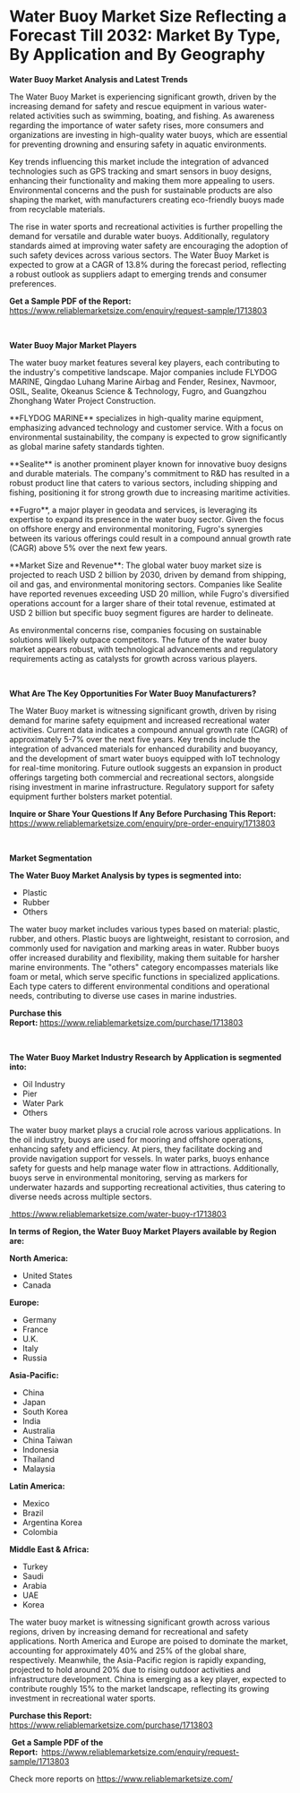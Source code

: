 <p><h1>Water Buoy Market Size Reflecting a Forecast Till 2032: Market By Type, By Application and By Geography</h1></p><p><strong>Water Buoy Market Analysis and Latest Trends</strong></p>
<p><p>The Water Buoy Market is experiencing significant growth, driven by the increasing demand for safety and rescue equipment in various water-related activities such as swimming, boating, and fishing. As awareness regarding the importance of water safety rises, more consumers and organizations are investing in high-quality water buoys, which are essential for preventing drowning and ensuring safety in aquatic environments.</p><p>Key trends influencing this market include the integration of advanced technologies such as GPS tracking and smart sensors in buoy designs, enhancing their functionality and making them more appealing to users. Environmental concerns and the push for sustainable products are also shaping the market, with manufacturers creating eco-friendly buoys made from recyclable materials.</p><p>The rise in water sports and recreational activities is further propelling the demand for versatile and durable water buoys. Additionally, regulatory standards aimed at improving water safety are encouraging the adoption of such safety devices across various sectors. The Water Buoy Market is expected to grow at a CAGR of 13.8% during the forecast period, reflecting a robust outlook as suppliers adapt to emerging trends and consumer preferences.</p></p>
<p><strong>Get a Sample PDF of the Report:&nbsp;</strong> <a href="https://www.reliablemarketsize.com/enquiry/request-sample/1713803?utm_campaign=2393&utm_medium=2&utm_source=Github&utm_content=ia&utm_term=28032025&utm_id=water-buoy">https://www.reliablemarketsize.com/enquiry/request-sample/1713803</a></p>
<p>&nbsp;</p>
<p><strong>Water Buoy Major Market Players</strong></p>
<p><p>The water buoy market features several key players, each contributing to the industry's competitive landscape. Major companies include FLYDOG MARINE, Qingdao Luhang Marine Airbag and Fender, Resinex, Navmoor, OSIL, Sealite, Okeanus Science & Technology, Fugro, and Guangzhou Zhonghang Water Project Construction.</p><p>**FLYDOG MARINE** specializes in high-quality marine equipment, emphasizing advanced technology and customer service. With a focus on environmental sustainability, the company is expected to grow significantly as global marine safety standards tighten. </p><p>**Sealite** is another prominent player known for innovative buoy designs and durable materials. The company's commitment to R&D has resulted in a robust product line that caters to various sectors, including shipping and fishing, positioning it for strong growth due to increasing maritime activities.</p><p>**Fugro**, a major player in geodata and services, is leveraging its expertise to expand its presence in the water buoy sector. Given the focus on offshore energy and environmental monitoring, Fugro's synergies between its various offerings could result in a compound annual growth rate (CAGR) above 5% over the next few years.</p><p>**Market Size and Revenue**: The global water buoy market size is projected to reach USD 2 billion by 2030, driven by demand from shipping, oil and gas, and environmental monitoring sectors. Companies like Sealite have reported revenues exceeding USD 20 million, while Fugro's diversified operations account for a larger share of their total revenue, estimated at USD 2 billion but specific buoy segment figures are harder to delineate.</p><p>As environmental concerns rise, companies focusing on sustainable solutions will likely outpace competitors. The future of the water buoy market appears robust, with technological advancements and regulatory requirements acting as catalysts for growth across various players.</p></p>
<p>&nbsp;</p>
<p><strong>What Are The Key Opportunities For Water Buoy Manufacturers?</strong></p>
<p><p>The Water Buoy market is witnessing significant growth, driven by rising demand for marine safety equipment and increased recreational water activities. Current data indicates a compound annual growth rate (CAGR) of approximately 5-7% over the next five years. Key trends include the integration of advanced materials for enhanced durability and buoyancy, and the development of smart water buoys equipped with IoT technology for real-time monitoring. Future outlook suggests an expansion in product offerings targeting both commercial and recreational sectors, alongside rising investment in marine infrastructure. Regulatory support for safety equipment further bolsters market potential.</p></p>
<p><strong>Inquire or Share Your Questions If Any Before Purchasing This Report:</strong> <a href="https://www.reliablemarketsize.com/enquiry/pre-order-enquiry/1713803?utm_campaign=2393&utm_medium=2&utm_source=Github&utm_content=ia&utm_term=28032025&utm_id=water-buoy">https://www.reliablemarketsize.com/enquiry/pre-order-enquiry/1713803</a></p>
<p>&nbsp;</p>
<p><strong>Market Segmentation</strong></p>
<p><strong>The Water Buoy Market Analysis by types is segmented into:</strong></p>
<p><ul><li>Plastic</li><li>Rubber</li><li>Others</li></ul></p>
<p><p>The water buoy market includes various types based on material: plastic, rubber, and others. Plastic buoys are lightweight, resistant to corrosion, and commonly used for navigation and marking areas in water. Rubber buoys offer increased durability and flexibility, making them suitable for harsher marine environments. The "others" category encompasses materials like foam or metal, which serve specific functions in specialized applications. Each type caters to different environmental conditions and operational needs, contributing to diverse use cases in marine industries.</p></p>
<p><strong>Purchase this Report:&nbsp;</strong><a href="https://www.reliablemarketsize.com/purchase/1713803?utm_campaign=2393&utm_medium=2&utm_source=Github&utm_content=ia&utm_term=28032025&utm_id=water-buoy">https://www.reliablemarketsize.com/purchase/1713803</a></p>
<p>&nbsp;</p>
<p><strong>The Water Buoy Market Industry Research by Application is segmented into:</strong></p>
<p><ul><li>Oil Industry</li><li>Pier</li><li>Water Park</li><li>Others</li></ul></p>
<p><p>The water buoy market plays a crucial role across various applications. In the oil industry, buoys are used for mooring and offshore operations, enhancing safety and efficiency. At piers, they facilitate docking and provide navigation support for vessels. In water parks, buoys enhance safety for guests and help manage water flow in attractions. Additionally, buoys serve in environmental monitoring, serving as markers for underwater hazards and supporting recreational activities, thus catering to diverse needs across multiple sectors.</p></p>
<p><a href="https://www.reliablemarketsize.com/water-buoy-r1713803?utm_campaign=2393&utm_medium=2&utm_source=Github&utm_content=ia&utm_term=28032025&utm_id=water-buoy">&nbsp;https://www.reliablemarketsize.com/water-buoy-r1713803</a></p>
<p><strong>In terms of Region, the Water Buoy Market Players available by Region are:</strong></p>
<p>
    <p> <strong> North America: </strong>
        <ul>
            <li>United States</li>
            <li>Canada</li>
        </ul>
        </p> 
    <p> <strong> Europe: </strong>
        <ul>
            <li>Germany</li>
            <li>France</li>
            <li>U.K.</li>
            <li>Italy</li>
            <li>Russia</li>
        </ul>
        </p> 
    <p> <strong> Asia-Pacific: </strong>
        <ul>
            <li>China</li>
            <li>Japan</li>
            <li>South Korea</li>
            <li>India</li>
            <li>Australia</li>
            <li>China Taiwan</li>
            <li>Indonesia</li>
            <li>Thailand</li>
            <li>Malaysia</li>
        </ul>
        </p> 
    <p> <strong> Latin America: </strong>
        <ul>
            <li>Mexico</li>
            <li>Brazil</li>
            <li>Argentina Korea</li>
            <li>Colombia</li>
        </ul>
        </p> 
    <p> <strong> Middle East & Africa: </strong>
        <ul>
            <li>Turkey</li>
            <li>Saudi</li>
            <li>Arabia</li>
            <li>UAE</li>
            <li>Korea</li>
        </ul>
    </p>
    </p>
<p><p>The water buoy market is witnessing significant growth across various regions, driven by increasing demand for recreational and safety applications. North America and Europe are poised to dominate the market, accounting for approximately 40% and 25% of the global share, respectively. Meanwhile, the Asia-Pacific region is rapidly expanding, projected to hold around 20% due to rising outdoor activities and infrastructure development. China is emerging as a key player, expected to contribute roughly 15% to the market landscape, reflecting its growing investment in recreational water sports.</p></p>
<p><strong>Purchase this Report: </strong><a href="https://www.reliablemarketsize.com/purchase/1713803?utm_campaign=2393&utm_medium=2&utm_source=Github&utm_content=ia&utm_term=28032025&utm_id=water-buoy">https://www.reliablemarketsize.com/purchase/1713803</a></p>
<p>&nbsp;<strong>Get a Sample PDF of the Report:&nbsp;&nbsp;</strong><a href="https://www.reliablemarketsize.com/enquiry/request-sample/1713803?utm_campaign=2393&utm_medium=2&utm_source=Github&utm_content=ia&utm_term=28032025&utm_id=water-buoy">https://www.reliablemarketsize.com/enquiry/request-sample/1713803</a></p>
<p><strong></strong></p>
<p>Check more reports on <a href="https://www.reliablemarketsize.com/?utm_campaign=2393&utm_medium=2&utm_source=Github&utm_content=ia&utm_term=28032025&utm_id=water-buoy">https://www.reliablemarketsize.com/</a></p>